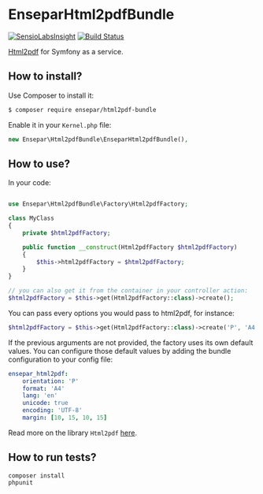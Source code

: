 EnseparHtml2pdfBundle
=====================

[![SensioLabsInsight](https://insight.sensiolabs.com/projects/0e16b696-0da3-4efc-b856-60429a9672b4/mini.png)](https://insight.sensiolabs.com/projects/0e16b696-0da3-4efc-b856-60429a9672b4)
[![Build Status](https://travis-ci.org/OwlyCode/EnseparHtml2pdfBundle.svg?branch=master)](https://travis-ci.org/OwlyCode/EnseparHtml2pdfBundle)

[Html2pdf](https://github.com/spipu/html2pdf) for Symfony as a service.

How to install?
---------------

Use Composer to install it:

```bash
$ composer require ensepar/html2pdf-bundle
```

Enable it in your `Kernel.php` file:

```php
new Ensepar\Html2pdfBundle\EnseparHtml2pdfBundle(),
```

How to use?
-----------

In your code:

```php

use Ensepar\Html2pdfBundle\Factory\Html2pdfFactory;

class MyClass
{
	private $html2pdfFactory;

	public function __construct(Html2pdfFactory $html2pdfFactory)
	{
		$this->html2pdfFactory = $html2pdfFactory;
	}
}

// you can also get it from the container in your controller action:
$html2pdfFactory = $this->get(Html2pdfFactory::class)->create();

```

You can pass every options you would pass to html2pdf, for instance:

```php
$html2pdfFactory = $this->get(Html2pdfFactory::class)->create('P', 'A4', 'en', true, 'UTF-8', array(10, 15, 10, 15));
```

If the previous arguments are not provided, the factory uses its own default values.
You can configure those default values by adding the bundle configuration to your config file:

```yaml
ensepar_html2pdf:
    orientation: 'P'
    format: 'A4'
    lang: 'en'
    unicode: true
    encoding: 'UTF-8'
    margin: [10, 15, 10, 15]
```

Read more on the library `Html2pdf` [here](https://github.com/spipu/html2pdf/blob/master/doc/README.md).

How to run tests?
-----------------

```
composer install
phpunit
```

